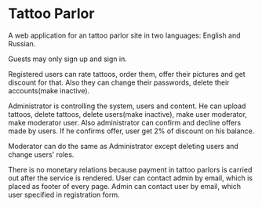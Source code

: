 # Tattoo Parlor
A web application for an tattoo parlor site in two languages: English and Russian.

Guests may only sign up and sign in.

Registered users can rate tattoos, order them, offer their pictures and get discount for that. Also they can change their passwords, delete their accounts(make inactive).

Administrator is controlling the system, users and content. He can upload tattoos, delete tattoos, delete users(make inactive), make user moderator, make moderator user.
Also administrator can confirm and decline offers made by users. If he confirms offer, user get 2% of discount on his balance.

Moderator can do the same as Administrator except deleting users and change users' roles.

There is no monetary relations because payment in tattoo parlors is carried out after the service is rendered. 
User can contact admin by email, which is placed as footer of every page. Admin can contact user by email, which user specified in registration form.
